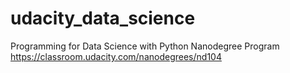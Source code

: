 # udacity_data_science
Programming for Data Science with Python Nanodegree Program
https://classroom.udacity.com/nanodegrees/nd104
